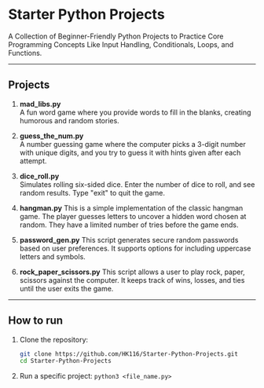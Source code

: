 # Starter Python Projects

A Collection of Beginner-Friendly Python Projects to Practice Core Programming Concepts Like Input Handling, Conditionals, Loops, and Functions.

---

## Projects

1. **mad_libs.py**  
   A fun word game where you provide words to fill in the blanks, creating humorous and random stories.

2. **guess_the_num.py**  
   A number guessing game where the computer picks a 3-digit number with unique digits, and you try to guess it with hints given after each attempt.

3. **dice_roll.py**  
   Simulates rolling six-sided dice. Enter the number of dice to roll, and see random results. Type "exit" to quit the game.

4. **hangman.py**
   This is a simple implementation of the classic hangman game. The player guesses letters to uncover a hidden word chosen at random. They have a limited number of tries before the game ends.

5. **password_gen.py**
   This script generates secure random passwords based on user preferences. It supports options for including uppercase letters and symbols.

6. **rock_paper_scissors.py**
   This script allows a user to play rock, paper, scissors against the computer. It keeps track of wins, losses, and ties until the user exits the game.

---

## How to run

1. Clone the repository:
   ```bash
   git clone https://github.com/HK116/Starter-Python-Projects.git
   cd Starter-Python-Projects
2. Run a specific project:
  ```python3 <file_name.py>```
